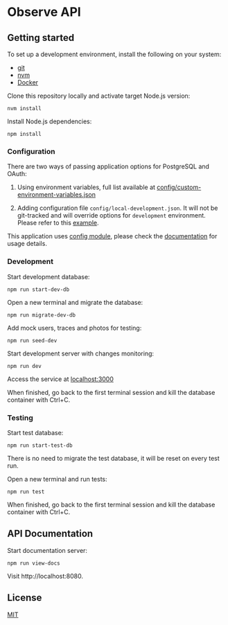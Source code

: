 # Observe API

## Getting started

To set up a development environment, install the following on your system:

- [git](https://git-scm.com)
- [nvm](https://github.com/creationix/nvm)
- [Docker](https://www.docker.com/)

Clone this repository locally and activate target Node.js version:

```
nvm install
```

Install Node.js dependencies:

```
npm install
```

### Configuration

There are two ways of passing application options for PostgreSQL and OAuth:

1) Using environment variables, full list available at [config/custom-environment-variables.json](config/custom-environment-variables.json)

2) Adding configuration file `config/local-development.json`. It will not be git-tracked and will override options for `development` environment. Please refer to this [example](config/local-development.json.example).

This application uses [config module](https://www.npmjs.com/package/config), please check the [documentation](https://github.com/lorenwest/node-config/wiki) for usage details.

### Development

Start development database:

    npm run start-dev-db

Open a new terminal and migrate the database:

    npm run migrate-dev-db

Add mock users, traces and photos for testing:

    npm run seed-dev

Start development server with changes monitoring:

    npm run dev

Access the service at [localhost:3000](http://localhost:3000)

When finished, go back to the first terminal session and kill the database container with Ctrl+C.

### Testing

Start test database:

    npm run start-test-db

There is no need to migrate the test database, it will be reset on every test run.

Open a new terminal and run tests:

    npm run test

When finished, go back to the first terminal session and kill the database container with Ctrl+C.

## API Documentation

Start documentation server:

    npm run view-docs

Visit http://localhost:8080.    

## License

[MIT](LICENSE)
